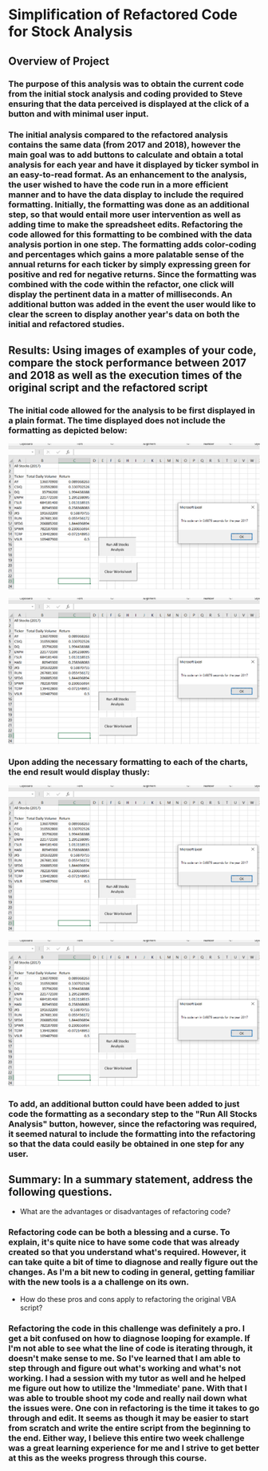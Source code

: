 # Simplification of Refactored Code for Stock Analysis

## Overview of Project
### The purpose of this analysis was to obtain the current code from the initial stock analysis and coding provided to Steve ensuring that the data perceived is displayed at the click of a button and with minimal user input.

### The initial analysis compared to the refactored analysis contains the same data (from 2017 and 2018), however the main goal was to add buttons to calculate and obtain a total analysis for each year and have it displayed by ticker symbol in an easy-to-read format.  As an enhancement to the analysis, the user wished to have the code run in a more efficient manner and to have the data display to include the required formatting.  Initially, the formatting was done as an additional step, so that would entail more user intervention as well as adding time to make the spreadsheet edits.  Refactoring the code allowed for this formatting to be combined with the data analysis portion in one step.  The formatting adds color-coding and percentages which gains a more palatable sense of the annual returns for each ticker by simply expressing green for positive and red for negative returns.  Since the formatting was combined with the code within the refactor, one click will display the pertinent data in a matter of milliseconds.  An additional button was added in the event the user would like to clear the screen to display another year's data on both the initial and refactored studies.

## Results: Using images of examples of your code, compare the stock performance between 2017 and 2018 as well as the execution times of the original script and the refactored script

### The initial code allowed for the analysis to be first displayed in a plain format.  The time displayed does not include the formatting as depicted below:
![AllStocks2017.PNG](./Resources/AllStocks2017.PNG)

![AllStocks2018.PNG](./Resources/AllStocks2017.PNG)

### Upon adding the necessary formatting to each of the charts, the end result would display thusly:
![AllStocks2017Formatted.PNG](./Resources/AllStocks2017.PNG)

![AllStocks2018Formatted.PNG](./Resources/AllStocks2017.PNG)

### To add, an additional button could have been added to just code the formatting as a secondary step to the "Run All Stocks Analysis" button, however, since the refactoring was required, it seemed natural to include the formatting into the refactoring so that the data could easily be obtained in one step for any user.

## Summary: In a summary statement, address the following questions.
- What are the advantages or disadvantages of refactoring code?
### Refactoring code can be both a blessing and a curse.  To explain, it's quite nice to have some code that was already created so that you understand what's required.  However, it can take quite a bit of time to diagnose and really figure out the changes.  As I'm a bit new to coding in general, getting familiar with the new tools is a a challenge on its own.
- How do these pros and cons apply to refactoring the original VBA script?
### Refactoring the code in this challenge was definitely a pro.  I get a bit confused on how to diagnose looping for example.  If I'm not able to see what the line of code is iterating through, it doesn't make sense to me.  So I've learned that I am able to step through and figure out what's working and what's not working.  I had a session with my tutor as well and he helped me figure out how to utilize the 'Immediate' pane.  With that I was able to trouble shoot my code and really nail down what the issues were.  One con in refactoring is the time it takes to go through and edit.  It seems as though it may be easier to start from scratch and write the entire script from the beginning to the end.  Either way, I believe this entire two week challenge was a great learning experience for me and I strive to get better at this as the weeks progress through this course.
